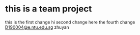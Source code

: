 # this is a team project

this is the first change
hi second change here
the fourth change
D190004@e.ntu.edu.sg    zhuyan